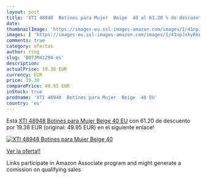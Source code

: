 ```yaml
---
layout: post
title: 'XTI 48948  Botines para Mujer  Beige  40 al 61.20 % de descuento'
date: 
thumbnailImage: 'https://images-eu.ssl-images-amazon.com/images/I/41npJxkyRkL._SL200_.jpg'
images: [ 'https://images-eu.ssl-images-amazon.com/images/I/41npJxkyRkL._SL200_.jpg' ]
comments: true
category: ofertas
author: ring
slug: 'B07JM41294-es'
description:
actualPrice: 19.38 EUR
currency: EUR
price: 19.38
comparePrice: 49.95 EUR
inStock: true
prodname: 'XTI 48948  Botines para Mujer  Beige  40 EU'
country: 'es'
---
```


Está [XTI 48948  Botines para Mujer  Beige  40 EU](https://www.amazon.es/dp/B07JM41294/?tag=tolees-21) con 61.20 de descuento por 19.38 EUR (original: 49.95 EUR) en el siguiente enlace!

[![XTI 48948  Botines para Mujer  Beige  40](https://images-eu.ssl-images-amazon.com/images/I/41npJxkyRkL._SL200_.jpg)](https://www.amazon.es/dp/B07JM41294/?tag=tolees-21)

[Ver la oferta!!](https://www.amazon.es/dp/B07JM41294/?tag=tolees-21)

Links participate in Amazon Associate program and might generate a comission on qualifying sales


